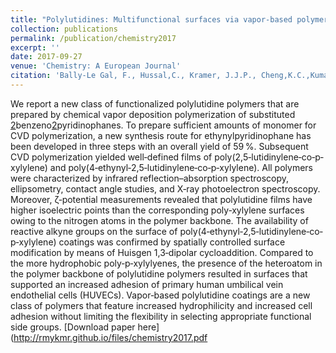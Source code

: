 ```yaml
---
title: "Polylutidines: Multifunctional surfaces via vapor-based polymerization of functional pyridinophanes"
collection: publications
permalink: /publication/chemistry2017
excerpt: ''
date: 2017-09-27
venue: 'Chemistry: A European Journal'
citation: 'Bally-Le Gal, F., Hussal,C., Kramer, J.J.P., Cheng,K.C.,Kumar,R., Eyster,T., Trouillet,V., Nieger,M., Brase,S.,& Lahann,J. (2017) Chemistry: A European Journal, 23, 13342-13350.'
---
```


We report a new class of functionalized polylutidine polymers that are prepared by chemical vapor deposition polymerization of substituted [2](1,4)benzeno[2](2,5)pyridinophanes. To prepare sufficient amounts of monomer for CVD polymerization, a new synthesis route for ethynylpyridinophane has been developed in three steps with an overall yield of 59 %. Subsequent CVD polymerization yielded well‐defined films of poly(2,5‐lutidinylene‐co‐p‐xylylene) and poly(4‐ethynyl‐2,5‐lutidinylene‐co‐p‐xylylene). All polymers were characterized by infrared reflection–absorption spectroscopy, ellipsometry, contact angle studies, and X‐ray photoelectron spectroscopy. Moreover, ζ‐potential measurements revealed that polylutidine films have higher isoelectric points than the corresponding poly‐xylylene surfaces owing to the nitrogen atoms in the polymer backbone. The availability of reactive alkyne groups on the surface of poly(4‐ethynyl‐2,5‐lutidinylene‐co‐p‐xylylene) coatings was confirmed by spatially controlled surface modification by means of Huisgen 1,3‐dipolar cycloaddition. Compared to the more hydrophobic poly‐p‐xylylyenes, the presence of the heteroatom in the polymer backbone of polylutidine polymers resulted in surfaces that supported an increased adhesion of primary human umbilical vein endothelial cells (HUVECs). Vapor‐based polylutidine coatings are a new class of polymers that feature increased hydrophilicity and increased cell adhesion without limiting the flexibility in selecting appropriate functional side groups.
[Download paper here](http://rmykmr.github.io/files/chemistry2017.pdf


